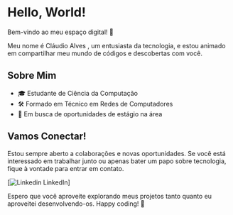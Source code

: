  # Hello, World!

Bem-vindo ao meu espaço digital! 👋

Meu nome é Cláudio Alves , um entusiasta da tecnologia, e estou animado em compartilhar meu mundo de códigos e descobertas com você.

## Sobre Mim
- 🎓 Estudante de Ciência da Computação
- 🛠️ Formado em Técnico em Redes de Computadores
- 💼 Em busca de oportunidades de estágio na área

## Vamos Conectar!
Estou sempre aberto a colaborações e novas oportunidades. Se você está interessado em trabalhar junto ou apenas bater um papo sobre tecnologia, fique à vontade para entrar em contato.

[![Linkedin](link_para_seu_perfil_Linkedin) LinkedIn]

Espero que você aproveite explorando meus projetos tanto quanto eu aproveitei desenvolvendo-os. Happy coding! 🚀
